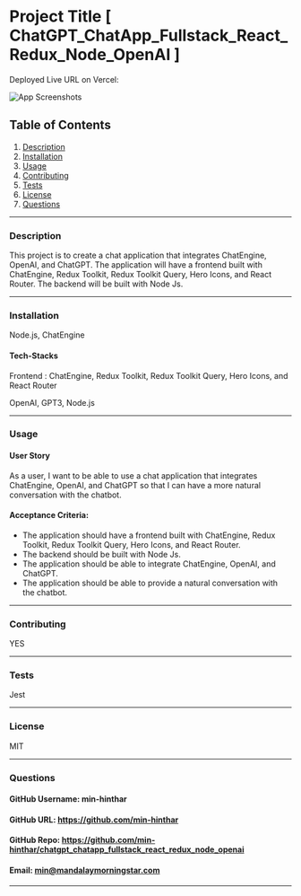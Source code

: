 # Project Title [ ChatGPT_ChatApp_Fullstack_React_Redux_Node_OpenAI ]

Deployed Live URL on Vercel: 

![App Screenshots](./client/public/ChatGPT_1.jpg)


## Table of Contents
1. [Description](#description)
2. [Installation](#installation)
3. [Usage](#usage)
4. [Contributing](#contributing)
5. [Tests](#tests)
6. [License](#license)
7. [Questions](#questions)

-----

### Description 
This project is to create a chat application that integrates ChatEngine, OpenAI, and ChatGPT. The application will have a frontend built with ChatEngine, Redux Toolkit, Redux Toolkit Query, Hero Icons, and React Router. The backend will be built with Node Js.


-----

### Installation
Node.js, ChatEngine


#### Tech-Stacks
Frontend : ChatEngine, Redux Toolkit, Redux Toolkit Query, Hero Icons, and React Router

OpenAI, GPT3, Node.js

-----

### Usage 

#### User Story

As a user, I want to be able to use a chat application that integrates ChatEngine, OpenAI, and ChatGPT so that I can have a more natural conversation with the chatbot.

#### Acceptance Criteria:

- The application should have a frontend built with ChatEngine, Redux Toolkit, Redux Toolkit Query, Hero Icons, and React Router.
- The backend should be built with Node Js.
- The application should be able to integrate ChatEngine, OpenAI, and ChatGPT.
- The application should be able to provide a natural conversation with the chatbot.

-----

### Contributing 
YES 

-----

### Tests 
Jest

-----

### License 
MIT 

-----

### Questions 

#### GitHub Username: min-hinthar 

#### GitHub URL: https://github.com/min-hinthar

#### GitHub Repo: https://github.com/min-hinthar/chatgpt_chatapp_fullstack_react_redux_node_openai

#### Email: min@mandalaymorningstar.com

-----



